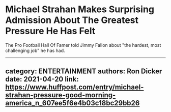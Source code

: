 # Michael Strahan Makes Surprising Admission About The Greatest Pressure He Has Felt

The Pro Football Hall Of Famer told Jimmy Fallon about "the hardest, most challenging job" he has had.

---
category: ENTERTAINMENT
authors: Ron Dicker
date: 2021-04-20
link: https://www.huffpost.com/entry/michael-strahan-pressure-good-morning-america_n_607ee5f6e4b03c18bc29bb26
---

